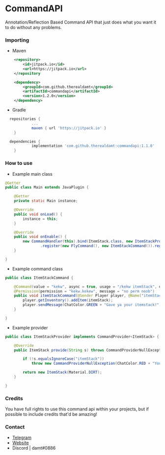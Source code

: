 # CommandAPI
Annotation/Reflection Based Command API that just does what you want it to do without any problems.

### Importing

* Maven

```xml
	<repository>
	    <id>jitpack.io</id>
	    <url>https://jitpack.io</url>
	</repository
```

```xml
	<dependency>
	    <groupId>com.github.therealdamt</groupId>
	    <artifactId>commandapi</artifactId>
	    <version>1.2.0</version>
	</dependency>
```

* Gradle

```gradle
  repositories {
	        ...
	        maven { url 'https://jitpack.io' }
	}
```

```gradle
  dependencies {
	        implementation 'com.github.therealdamt:commandapi:1.1.0'
	}
```

### How to use

* Example main class

```java
@Getter
public class Main extends JavaPlugin {

    @Getter
    private static Main instance;

    @Override
    public void onLoad() {
        instance = this;
    }

    @Override
    public void onEnable() {
        new CommandHandler(this).bind(ItemStack.class, new ItemStackProvider())
                .register(new FlyCommand(), new ItemStackCommand()).registerCommands();
    }

}
```

* Example command class

```java
public class ItemStackCommand {

    @Command(value = "kekw", async = true, usage = "/kekw itemStack", description = "Just makes an itemstack lol")
    @Permission(permission = "kekw.kekew", message = "no perm noob")
    public void itemStackCommand(@Sender Player player, @Name("itemStack") ItemStack itemStack) {
        player.getInventory().addItem(itemStack);
        player.sendMessage(ChatColor.GREEN + "Gave ya your itemstack!");
    }

}
```

* Example provider

```java
public class ItemStackProvider implements CommandProvider<ItemStack> {

    @Override
    public ItemStack provide(String s) throws CommandProviderNullException {

        if (!s.equalsIgnoreCase("itemStack"))
            throw new CommandProviderNullException(ChatColor.RED + "You need to type 'itemStack' to get this provider!");

        return new ItemStack(Material.DIRT);
    }

}
```

### Credits

You have full rights to use this command api within your projects, but if possible to include credits that'd be amazing!

### Contact

* [Telegram](https://t.me/therealdamt)
* [Website](https://damt.xyz)
* Discord | damt#0886
